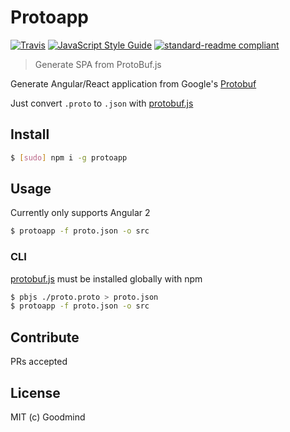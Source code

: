 # Protoapp

[![Travis](https://img.shields.io/travis/goodmind/protoapp.svg?maxAge=2592000&style=flat-square)](https://travis-ci.org/goodmind/protoapphttps://travis-ci.org/goodmind/protoapp)
[![JavaScript Style Guide](https://img.shields.io/badge/code%20style-standard-brightgreen.svg?style=flat-square)](http://standardjs.com/)
[![standard-readme compliant](https://img.shields.io/badge/standard--readme-OK-green.svg?style=flat-square)](https://github.com/RichardLitt/standard-readme)

> Generate SPA from ProtoBuf.js

Generate Angular/React application from Google's [Protobuf](https://github.com/google/protobuf)

Just convert `.proto` to `.json` with [protobuf.js](https://github.com/dcodeIO/protobuf.js)

## Install

```sh
$ [sudo] npm i -g protoapp
```

## Usage

Currently only supports Angular 2

```sh
$ protoapp -f proto.json -o src
```

### CLI

[protobuf.js](https://github.com/dcodeIO/protobuf.js) must be installed globally with npm

```sh
$ pbjs ./proto.proto > proto.json
$ protoapp -f proto.json -o src
```

## Contribute

PRs accepted

## License

MIT (c) Goodmind
